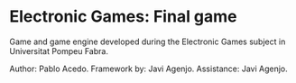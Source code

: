 # Electronic Games: Final game

Game and game engine developed during the Electronic Games subject in Universitat Pompeu Fabra.


Author: Pablo Acedo.
Framework by: Javi Agenjo. 
Assistance: Javi Agenjo.
